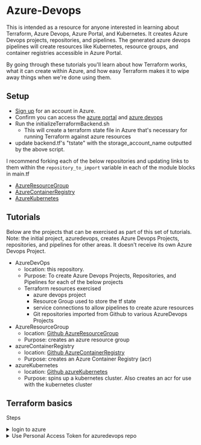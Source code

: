 # Azure-Devops
This is intended as a resource for anyone interested in learning about Terraform, Azure Devops, Azure Portal, and Kubernetes. It creates Azure Devops projects, repositories, and pipelines. The generated azure devops pipelines will create resources like Kubernetes, resource groups, and container registries accessible in Azure Portal.

By going through these tutorials you'll learn about how Terraform works, what it can create within Azure, and how easy Terraform makes it to wipe away things when we're done using them.


## Setup
- [Sign up](https://signup.azure.com/) for an account in Azure.
- Confirm you can access the [azure portal](https://portal.azure.com) and [azure devops](https://dev.azure.com/)
- Run the initializeTerraformBackend.sh
  - This will create a terraform state file in Azure that's necessary for running Terraform against azure resources
- update backend.tf's "tstate<number>" with the storage_account_name outputted by the above script.

I recommend forking each of the below repositories and updating links to them within the `repository_to_import` variable in each of the module blocks in main.tf
- [AzureResourceGroup](https://github.com/DanSibbernsen/azureResourceGroup)
- [AzureContainerRegistry](https://github.com/DanSibbernsen/azureContainerRegistry)
- [AzureKubernetes](https://github.com/DanSibbernsen/azureKubernetes)


## Tutorials
Below are the projects that can be exercised as part of this set of tutorials.
Note: the initial project, azuredevops, creates Azure Devops Projects, repositories, and pipelines for other areas. It doesn't receive its own Azure Devops Project.

- AzureDevOps
  - location: this repository.
  - Purpose: To create Azure Devops Projects, Repositories, and Pipelines for each of the below projects
  - Terraform resources exercised
    - azure devops project
    - Resource Group used to store the tf state
    - service connections to allow pipelines to create azure resources
    - Git repositories imported from Github to various AzureDevops Projects
- AzureResourceGroup
  - location: [Github AzureResourceGroup](https://github.com/DanSibbernsen/azureResourceGroup.git)
  - Purpose: creates an azure resource group
- azureContainerRegistry
  - location: [Github AzureContainerRegistry](https://github.com/DanSibbernsen/azureContainerRegistry.git)
  - Purpose: creates an Azure Container Registry (acr)
- azureKubernetes
  - location: [Github azureKubernetes](https://github.com/DanSibbernsen/azureKubernetes.git)
  - Purpose: spins up a kubernetes cluster. Also creates an acr for use with the kubernetes cluster

## Terraform basics
Steps
<details><summary> login to azure</summary>

```
# logs you in to azure. Behind the scenes this is used by terraform
az login
```
</details>

<details><summary>Use Personal Access Token for azuredevops repo</summary>

[Guide](https://registry.terraform.io/providers/microsoft/azuredevops/latest/docs/guides/authenticating_using_the_personal_access_token)
```
export AZDO_ORG_SERVICE_URL=https://dev.azure.com/<org_name>
export AZDO_PERSONAL_ACCESS_TOKEN=<PAT gained from Azure Dev Ops>
```
<details><summary> Use terraform </summary>

```
terraform init # initializes terraform looking at backend / provider materials within *.tf files
terraform plan # reconciles your terraform definitions with the resources in Azure using the tfstate file, and outputs the differences in your current plan
terraform apply # applies changes to azure. Will prompt after outputting plan
terraform destroy # destroys resources in Azure.
```
</details>

This should be enough to get around this space.

Hope you enjoy this, and please make requests in by creating issues for anything new you'd like to see.
